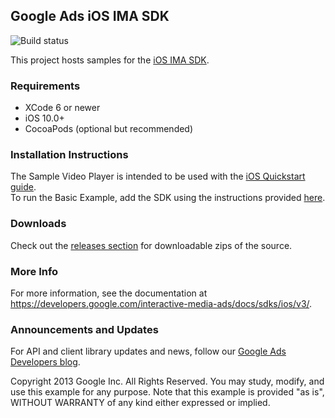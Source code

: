 ## Google Ads iOS IMA SDK

![Build status](https://github.com/googleads/googleads-ima-ios/workflows/Build%20Status/badge.svg?branch=main)

This project hosts samples for the [iOS IMA SDK](https://developers.google.com/interactive-media-ads/docs/sdks/ios/v3/).

### Requirements

*   XCode 6 or newer
*   iOS 10.0+
*   CocoaPods (optional but recommended)

### Installation Instructions
The Sample Video Player is intended to be used with the [iOS Quickstart guide](https://developers.google.com/interactive-media-ads/docs/sdks/ios/v3/quickstart).<br />
To run the Basic Example, add the SDK using the instructions provided [here](https://developers.google.com/interactive-media-ads/docs/sdks/ios/v3/quickstart#addSdk).

### Downloads

Check out the
[releases section](https://github.com/googleads/googleads-ima-ios/releases) for
downloadable zips of the source.

### More Info
For more information, see the documentation at https://developers.google.com/interactive-media-ads/docs/sdks/ios/v3/.

### Announcements and Updates

For API and client library updates and news, follow our
[Google Ads Developers blog](http://googleadsdeveloper.blogspot.com/).

Copyright 2013 Google Inc. All Rights Reserved. You may study, modify, and use
this example for any purpose. Note that this example is provided "as is",
WITHOUT WARRANTY of any kind either expressed or implied.
